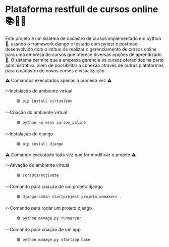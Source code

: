# Plataforma restfull de cursos online 📚👩‍🏫

Este projeto é um sistema de cadastro de cursos implementado em python 🐍, usando o framework django e testado com pytest e postman, desenvolvido com o intituo de realizar o gerenciamento de cursos online para uma empresa de cursos que oferece diversas opções de aprendizado 📓. O sistema permite que a empresa gerencie os cursos oferecidos na parte administrativa, além de possibilitar a conexão através de outras plataformas para o cadastro de novos cursos e visualização. 

⚠ Comandos executados apenas a primeira vez ⚠

〰Instalação do ambiente virtual

         🟣 pip install virtualenv
   
    
〰Criação do ambiente virtual

         🟣 python -m venv cursos_online
   
    
〰Instalação do django

         🟣 pip install django

⚠ Comando executado toda vez que for modificar o projeto ⚠

〰Ativação do ambiente virtual
  
         🟣 scripts/activate

〰Comando para criação de um projeto django 

         🟣 django-admin startproject projeto_womakers .

〰Comando para rodar um projeto django

         🟣 python manage.py runserver

〰Comando para criação de um app

         🟣 python manage.py startapp base
